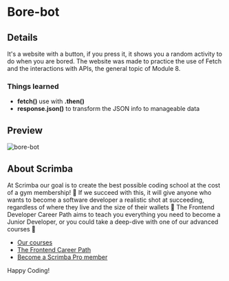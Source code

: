 # Bore-bot
## Details
It's a website with a button, if you press it, it shows you a random activity to do when you are bored.
The website was made to practice the use of Fetch and the interactions with APIs, the general topic of Module 8.
### Things learned
  - **fetch()** use with **.then()**
  - **response.json()** to transform the JSON info to manageable data
## Preview
![bore-bot](https://github.com/AlexMakowiecki/bore-bot/assets/122258496/5de8a1ca-246b-4c5b-a0f3-2bd65303f2f2)

## About Scrimba

At Scrimba our goal is to create the best possible coding school at the cost of a gym membership! 💜
If we succeed with this, it will give anyone who wants to become a software developer a realistic shot at succeeding, regardless of where they live and the size of their wallets 🎉
The Frontend Developer Career Path aims to teach you everything you need to become a Junior Developer, or you could take a deep-dive with one of our advanced courses 🚀

- [Our courses](https://scrimba.com/allcourses)
- [The Frontend Career Path](https://scrimba.com/learn/frontend)
- [Become a Scrimba Pro member](https://scrimba.com/pricing)

Happy Coding!
